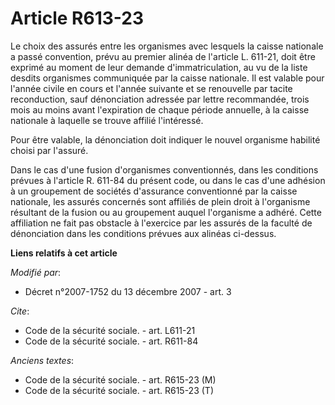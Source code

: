 # Article R613-23

Le choix des assurés entre les organismes avec lesquels la caisse nationale a passé convention, prévu au premier alinéa de
l'article L. 611-21, doit être exprimé au moment de leur demande d'immatriculation, au vu de la liste desdits organismes
communiquée par la caisse nationale. Il est valable pour l'année civile en cours et l'année suivante et se renouvelle par
tacite reconduction, sauf dénonciation adressée par lettre recommandée, trois mois au moins avant l'expiration de chaque
période annuelle, à la caisse nationale à laquelle se trouve affilié l'intéressé. 

Pour être valable, la dénonciation doit indiquer le nouvel organisme habilité choisi par l'assuré. 

Dans le cas d'une fusion d'organismes conventionnés, dans les conditions prévues à l'article R. 611-84 du présent code, ou
dans le cas d'une adhésion à un groupement de sociétés d'assurance conventionné par la caisse nationale, les assurés
concernés sont affiliés de plein droit à l'organisme résultant de la fusion ou au groupement auquel l'organisme a adhéré.
Cette affiliation ne fait pas obstacle à l'exercice par les assurés de la faculté de dénonciation dans les conditions prévues
aux alinéas ci-dessus.

**Liens relatifs à cet article**

_Modifié par_:

  - Décret n°2007-1752 du 13 décembre 2007 - art. 3

_Cite_:

  - Code de la sécurité sociale. - art. L611-21
  - Code de la sécurité sociale. - art. R611-84

_Anciens textes_:

  - Code de la sécurité sociale. - art. R615-23 (M)
  - Code de la sécurité sociale. - art. R615-23 (T)
